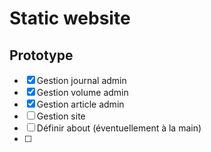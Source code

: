 # Static website

## Prototype

- [x] Gestion journal admin
- [x] Gestion volume admin
- [x] Gestion article admin
- [ ] Gestion site
- [ ] Définir about (éventuellement à la main)
- [ ] 
